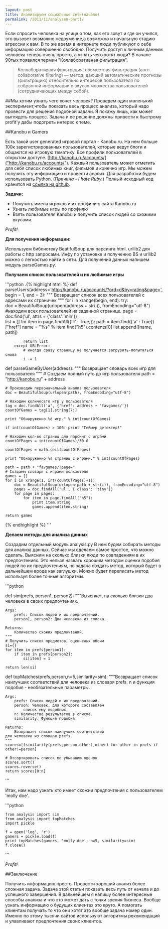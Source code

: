 ```yaml
---
layout: post
title: Анализируем социальные сети(начало)
permalink: /2011/11/analyzen-part1/
---
```


Если спросить человека на улице о том, как его зовут и где он учился, это вызовет возможно недоумение,а возможно и начальную стадию агрессии к вам. В то же время в интернете люди публикуют о себе информацию совершенно свободно. Получить доступ к личным данным человека теперь очень просто, а узнать чего хотят люди? В начале 90тых появился термин "Коллаборативная фильтрация".
<blockquote>Коллаборативная фильтрация, cовместная фильтрация (англ. collaborative filtering) — метод, дающий автоматические прогнозы (фильтрацию) относительно интересов пользователя по собранной информации о вкусах множества пользователей (сотрудничающих между собой).</blockquote>

##Мы хотим узнать чего хочет человек? 
Проведем один маленький эксперимент,чтобы показать весь процесс анализа, который надо провести для решения подобной задачи. Я покажу лишь, как может выглядеть процесс. Задача и ее решение должны привести к быстрому profit'у дабы подогреть интерес к теме.

##Kanobu и Gamers

Есть такой user generated игровой портал - Kanobu.ru.
На нем больше 100к зарегистрированных пользователей, которые ведут блоги и общаются на игровую тематику. Все профили пользователей в открытом доступе. [http://kanobu.ru/accounts/]("http://kanobu.ru/accounts/"). Каждый пользователь может отметить для себя список любимых книг, фильмов и конечно игр. 
Мы можем получить эту информацию и провести анализ. 
Для разработки будем использовать Python. (*Причина - I hate Ruby.*) 
Полный исходный код хранится на [ссылка на github]("https://github.com/Partysun/analyzesn").

**Задачи:**

  - Получить имена игроков и их профили с сайта Kanobu.ru
  - Узнать любимые игры по профилю
  - Взять пользователя Kanobu и получить список людей со схожими вкусами.

*Profit!*

**Для получения информации**:

Используем библиотеку BeatifulSoup для парсинга html. urllib2 для работы с http запросами.
Инфу по установке и получению BS и urllib2 можно с легкостью найти в сети.
Для получения данных напишем модуль parseGames.py.

**Получаем список пользователей и их любимые игры**

'''python
.{% highlight html %}
def parseUsers(address='http://kanobu.ru/accounts/?ord=d&by=rating&page=', begin = 1, end = 3):
    """
        Возвращает список всех пользователей с адресами их страничек
    """
    for i in xrange(begin, end):
        try:            
            doc = BeautifulSoup(urlopen(address + str(i)), fromEncoding="utf-8")
            #находим всех пользователей на заданной странице.
            page = doc.find('ul', attrs = {'class':'min'})                   
            list = []
            for item in page.findAll({'li' : True,}):
                path = item.find({'a' : True})["href"]
                name = "%s" % item.find("h5").contents[0]
                list.append([name, path])

            return list              
        except URLError:
            # иногда сразу страницу не получается загрузить-попытаться снова
            i -= 1  

def parseGameByUser(address):
    """
        Возвращает словарь всех игр для пользователя
    """
    # Создаем полный путь до игр пользователя
    path = "http://kanobu.ru" + address     
     
    # Производим первоначальный анализ пользователя
    doc = BeautifulSoup(urlopen(path), fromEncoding="utf-8")
        
    # Находим количесвто игр у пользователя           
    tag = doc.findAll('a', {'href': address + 'favgames/'})            
    countOfGames = tag[1].string[7:]

    print "Обнаруженно %d игр." % int(countOfGames)

    if int(countOfGames) > 100: print "Геймер детектед!"
 
    # Находим кол-во страниц для парсинг с играми        
    countOfPages = int(countOfGames)/30.0

    countOfPages = math.ceil(countOfPages)        
    
    print "Обнаруженно %s страниц с играми." % int(countOfPages)

    path = path + "favgames/?page="
    # Создаем словарь с играми пользотеля
    games = []
    for i in xrange(1, int(countOfPages)+1):
        doc = BeautifulSoup(urlopen(path + str(i)), fromEncoding="utf-8")
        pages = doc.findAll('ul', {'class': 'tiny'})            
        for page in pages:
            for item in page.findAll("h5"):
                print item.string
                games.append(item.string)
           
    return games
{% endhighlight %}
'''

**Делаем методы для анализа данных**

Создадим отдельный модуль analysis.py
В нем будем собирать методы для анализа данных. Сейчас мы сделаем самое простое, что можно сделать. Выясним на сколько близки люди по совпадениям в их предпочтениях. Это нельзя назвать хорошим методом оценки подобия людей по их предпочтениям, но задача создать метод, который будет в дальнейшем вроде как заглушки. Можно будет переписать метод используя более точные алгоритмы. 

'''python

def sim(prefs, person1, person2):
    """Выясняет, на сколько близки два человека
в своих предпочтениях.

    Args: 
        prefs: Список людей и их предпочтений.
        person1, person2: Два человека из списка.

    Returns:
        Количество схожих предпочтений.
    """
    # Получить список предметов, оценненых обоим
    si={}
    for item in prefs[person1]:
        if item in prefs[person2]:
            si[item] = 1
    
    return len(si)

def topMatches(prefs,person,n=5,similarity=sim):
    """Возвращает список наилучших соответствий 
    для человека из словаря prefs. n
    и функция подобия - необязательные параметры.

    Args: 
        prefs: Список людей и их предпочтений.
        person: Человек, для которого составляем
            список ему подобных.
        n: Количество результатов в списке.
        similarity: Функция подобия.

    Returns:
        Возвращает список наилучших соответствий 
    для человека из словаря prefs.
    """
    scores=[(similarity(prefs,person,other),other) for other in prefs if other!=person]
        
    # Отсортировать список по убыванию оценок
    scores.sort()
    scores.reverse()
    return scores[0:n]
'''

Итак, нам надо узнать кто имеет схожии предпочтения с пользователем 'molly doe'. 

'''python

    from analysis import sim
    from analysis import topMatches
    import pickle

    f = open('log', 'r')
    gamers = pickle.load(f)
    print topMatches(gamers, 'molly doe', n=5, similarity=sim)
    f.close()
''' 

*Profit!*

##Заключение

Получить информацию просто. Провести хороший анализ более сложная задача. Задача этой статьи показать весь путь от начала и до успешного завершения. В дальнейшем я напишу более интересные способы анализа и что это может дать с точки зрения бизнеса. Вообще узнать информацию о будущих клиентах это круто. А помогать клиентам получать то что они хотят это вообще задача номер один. Именно по этому тысячи сайтов используют алгоритмы рекомендаций и улавливают предпочтения своих клиентов. 




